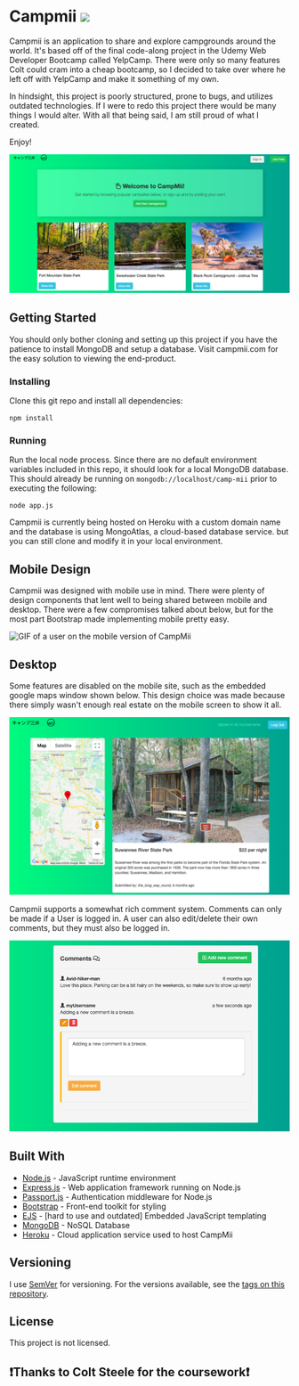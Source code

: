 # Campmii <img src="https://www.shareicon.net/data/128x128/2016/04/24/754751_nature_512x512.png" width="30">

Campmii is an application to share and explore campgrounds around the world. It's based off of the final code-along project in the Udemy Web Developer Bootcamp called YelpCamp. There were only so many features Colt could cram into a cheap bootcamp, so I decided to take over where he left off with YelpCamp and make it something of my own.

In hindsight, this project is poorly structured, prone to bugs, and utilizes outdated technologies. If I were to redo this project there would be many things I would alter. With all that being said, I am still proud of what I created.

Enjoy!

![](public/assets/home.png)

## Getting Started

You should only bother cloning and setting up this project if you have the patience to install MongoDB and setup a database. Visit campmii.com for the easy solution to viewing the end-product.

### Installing

Clone this git repo and install all dependencies:

```
npm install
```

### Running

Run the local node process. Since there are no default environment variables included in this repo, it should look for a local MongoDB database. This should already be running on `mongodb://localhost/camp-mii` prior to executing the following:

```
node app.js
```

Campmii is currently being hosted on Heroku with a custom domain name and the database is using MongoAtlas, a cloud-based database service. but you can still clone and modify it in your local environment.

## Mobile Design

Campmii was designed with mobile use in mind. There were plenty of design components that lent well to being shared between mobile and desktop. There were a few compromises talked about below, but for the most part Bootstrap made implementing mobile pretty easy.

![GIF of a user on the mobile version of CampMii](public/assets/mobile-campmii.gif)

## Desktop

Some features are disabled on the mobile site, such as the embedded google maps window shown below. This design choice was made because there simply wasn't enough real estate on the mobile screen to show it all.

![](public/assets/logged-in-map.png)

Campmii supports a somewhat rich comment system. Comments can only be made if a User is logged in. A user can also edit/delete their own comments, but they must also be logged in.

![](public/assets/comment-edit.png)

## Built With

- [Node.js](https://nodejs.org/en/) - JavaScript runtime environment
- [Express.js](https://expressjs.com/) - Web application framework running on Node.js
- [Passport.js](http://www.passportjs.org/) - Authentication middleware for Node.js
- [Bootstrap](https://getbootstrap.com/) - Front-end toolkit for styling
- [EJS](https://ejs.co/) - [hard to use and outdated] Embedded JavaScript templating
- [MongoDB](https://www.mongodb.com/) - NoSQL Database
- [Heroku](https://www.heroku.com/) - Cloud application service used to host CampMii

## Versioning

I use [SemVer](http://semver.org/) for versioning. For the versions available, see the [tags on this repository](https://github.com/balbyu/campmii/tags).

## License

This project is not licensed.

## ❗️Thanks to Colt Steele for the coursework❗️
